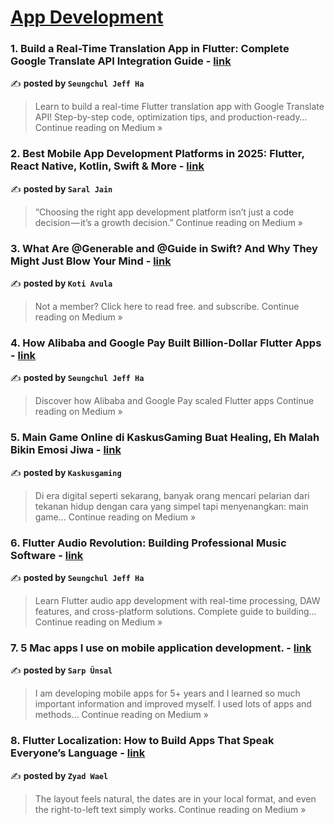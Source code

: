
<h1><a href=https://medium.com/tag/mobile-app-development/recommended target="_blank" rel="noopener noreferrer">App Development</a></h1>
<h3>1. Build a Real-Time Translation App in Flutter: Complete Google Translate API Integration Guide - <a href="https://medium.com/@alaxhenry0121/build-a-real-time-translation-app-in-flutter-complete-google-translate-api-integration-guide-0249db3de374?source=rss------mobile_app_development-5" target="_blank" rel="noopener noreferrer">link</a></h3>

✍️ **posted by `Seungchul Jeff Ha`**

<blockquote>Learn to build a real-time Flutter translation app with Google Translate API! Step-by-step code, optimization tips, and production-ready…
Continue reading on Medium »</blockquote>

<h3>2.  Best Mobile App Development Platforms in 2025: Flutter, React Native, Kotlin, Swift & More - <a href="https://medium.com/@rashailinfotech/best-mobile-app-development-platforms-in-2025-flutter-react-native-kotlin-swift-more-fd0eaca26cd1?source=rss------mobile_app_development-5" target="_blank" rel="noopener noreferrer">link</a></h3>

✍️ **posted by `Saral Jain`**

<blockquote>“Choosing the right app development platform isn’t just a code decision — it’s a growth decision.”
Continue reading on Medium »</blockquote>

<h3>3. What Are @Generable and @Guide in Swift? And Why They Might Just Blow Your Mind - <a href="https://medium.com/@koteshpatel6/what-are-generable-and-guide-in-swift-and-why-they-might-just-blow-your-mind-5d5f80c7cf0e?source=rss------mobile_app_development-5" target="_blank" rel="noopener noreferrer">link</a></h3>

✍️ **posted by `Koti Avula`**

<blockquote>Not a member? Click here to read free. and subscribe.
Continue reading on Medium »</blockquote>

<h3>4. How Alibaba and Google Pay Built Billion-Dollar Flutter Apps - <a href="https://medium.com/@alaxhenry0121/how-alibaba-and-google-pay-built-billion-dollar-flutter-apps-4aa8cf3905fc?source=rss------mobile_app_development-5" target="_blank" rel="noopener noreferrer">link</a></h3>

✍️ **posted by `Seungchul Jeff Ha`**

<blockquote>Discover how Alibaba and Google Pay scaled Flutter apps
Continue reading on Medium »</blockquote>

<h3>5. Main Game Online di KaskusGaming Buat Healing, Eh Malah Bikin Emosi Jiwa - <a href="https://medium.com/@kaskusgaming7/main-game-online-di-kaskusgaming-buat-healing-eh-malah-bikin-emosi-jiwa-341635277b25?source=rss------mobile_app_development-5" target="_blank" rel="noopener noreferrer">link</a></h3>

✍️ **posted by `Kaskusgaming`**

<blockquote>Di era digital seperti sekarang, banyak orang mencari pelarian dari tekanan hidup dengan cara yang simpel tapi menyenangkan: main game…
Continue reading on Medium »</blockquote>

<h3>6. Flutter Audio Revolution: Building Professional Music Software - <a href="https://medium.com/@alaxhenry0121/flutter-audio-revolution-building-professional-music-software-d7017a01441c?source=rss------mobile_app_development-5" target="_blank" rel="noopener noreferrer">link</a></h3>

✍️ **posted by `Seungchul Jeff Ha`**

<blockquote>Learn Flutter audio app development with real-time processing, DAW features, and cross-platform solutions. Complete guide to building…
Continue reading on Medium »</blockquote>

<h3>7. 5 Mac apps I use on mobile application development. - <a href="https://sarpustacom.medium.com/5-mac-apps-i-use-on-mobile-application-development-9945ac47cdc4?source=rss------mobile_app_development-5" target="_blank" rel="noopener noreferrer">link</a></h3>

✍️ **posted by `Sarp Ünsal`**

<blockquote>I am developing mobile apps for 5+ years and I learned so much important information and improved myself. I used lots of apps and methods…
Continue reading on Medium »</blockquote>

<h3>8. Flutter Localization: How to Build Apps That Speak Everyone’s Language - <a href="https://medium.com/@ziad.w.khedr/flutter-localization-how-to-build-apps-that-speak-everyones-language-38b3fc5ef114?source=rss------mobile_app_development-5" target="_blank" rel="noopener noreferrer">link</a></h3>

✍️ **posted by `Zyad Wael`**

<blockquote>The layout feels natural, the dates are in your local format, and even the right-to-left text simply works.
Continue reading on Medium »</blockquote>

